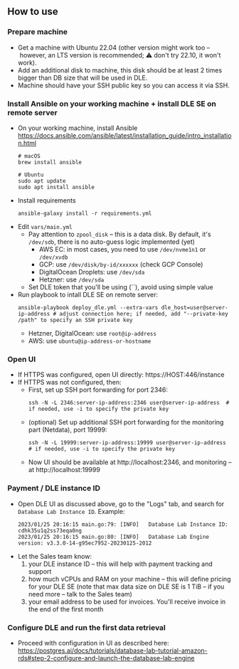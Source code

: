 ## How to use

### Prepare machine
- Get a machine with Ubuntu 22.04 (other version might work too – however, an LTS version is recommended; :warning: don't try 22.10, it won't work).
- Add an additional disk to machine, this disk should be at least 2 times bigger than DB size that will be used in DLE.
- Machine should have your SSH public key so you can access it via SSH.

### Install Ansible on your working machine + install DLE SE on remote server
- On your working machine, install Ansible https://docs.ansible.com/ansible/latest/installation_guide/intro_installation.html
    ```shell
    # macOS
    brew install ansible
    
    # Ubuntu
    sudo apt update
    sudo apt install ansible
    ```
- Install requirements 
    ```shell
    ansible-galaxy install -r requirements.yml
    ```
- Edit `vars/main.yml`
   - Pay attention to `zpool_disk` – this is a data disk. By default, it's `/dev/sdb`, there is no auto-guess logic implemented (yet)
       - AWS EC: in most cases, you need to use `/dev/nvme1n1` or `/dev/xvdb`
       - GCP: use `/dev/disk/by-id/xxxxxx` (check GCP Console)
       - DigitalOcean Droplets: use `/dev/sda`
       - Hetzner: use `/dev/sda`
   - Set DLE token that you'll be using (``), avoid using simple value
- Run playbook to intall DLE SE on remote server:
    ```shell
    ansible-playbook deploy_dle.yml --extra-vars dle_host=user@server-ip-address # adjust connection here; if needed, add "--private-key /path" to specify an SSH private key
    ```
    - Hetzner, DigitalOcean: use `root@ip-address`
    - AWS: use `ubuntu@ip-address-or-hostname`

### Open UI
- If HTTPS was configured, open UI directly: https://HOST:446/instance
- If HTTPS was not configured, then:
    - First, set up SSH port forwarding for port 2346:
        ```shell
        ssh -N -L 2346:server-ip-address:2346 user@server-ip-address  # if needed, use -i to specify the private key
        ```
    - (optional) Set up additional SSH port forwarding for the monitoring part (Netdata), port 19999:
        ```shell
        ssh -N -L 19999:server-ip-address:19999 user@server-ip-address # if needed, use -i to specify the private key
        ```
    - Now UI should be available at http://localhost:2346, and monitoring – at http://localhost:19999

### Payment / DLE instance ID
- Open DLE UI as discussed above, go to the "Logs" tab, and search for `Database Lab Instance ID`. Example:
    ```
    2023/01/25 20:16:15 main.go:79: [INFO]   Database Lab Instance ID: cdhk35u1q2ss73eqa0ng
    2023/01/25 20:16:15 main.go:80: [INFO]   Database Lab Engine version: v3.3.0-14-g95ec7952-20230125-2012
- Let the Sales team know:
    1. your DLE instance ID – this will help with payment tracking and support
    2. how much vCPUs and RAM on your machine – this will define pricing for your DLE SE (note that max data size on DLE SE is 1 TiB – if you need more – talk to the Sales team)
    3. your email address to be used for invoices. You'll receive invoice in the end of the first month

### Configure DLE and run the first data retrieval
- Proceed with configuration in UI as described here: https://postgres.ai/docs/tutorials/database-lab-tutorial-amazon-rds#step-2-configure-and-launch-the-database-lab-engine
